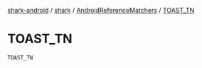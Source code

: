 [shark-android](../../index.md) / [shark](../index.md) / [AndroidReferenceMatchers](index.md) / [TOAST_TN](./-t-o-a-s-t_-t-n.md)

# TOAST_TN

`TOAST_TN`
